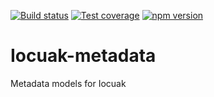 [![Build status](https://github.com/cuaklabs/iocuak/workflows/ci/badge.svg)](https://github.com/cuaklabs/iocuak/workflows/build/badge.svg)
[![Test coverage](https://codecov.io/gh/cuaklabs/iocuak/branch/master/graph/badge.svg?flag=iocuak-reflect-metadata-utils)](https://codecov.io/gh/cuaklabs/iocuak/branch/master/graph/badge.svg?flag=iocuak-reflect-metadata-utils)
[![npm version](https://img.shields.io/github/package-json/v/cuaklabs/iocuak?filename=packages%2Fiocuak-metadata%2Fpackage.json&style=plastic)](https://www.npmjs.com/package/@cuaklabs/iocuak-reflect-metadata-utils)

# Iocuak-metadata

Metadata models for Iocuak
